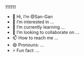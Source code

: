 111111
- 👋 Hi, I’m @San-Gan
- 👀 I’m interested in ...
- 🌱 I’m currently learning ...
- 💞️ I’m looking to collaborate on ...
- 📫 How to reach me ...
- 😄 Pronouns: ...
- ⚡ Fun fact: ...

<!---
San-Gan/San-Gan is a ✨ special ✨ repository because its `README.md` (this file) appears on your GitHub profile.
You can click the Preview link to take a look at your changes.
--->

